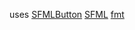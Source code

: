 uses [SFMLButton](https://github.com/Pyromagne/SFML-Button/) [SFML](https://www.sfml-dev.org/) [fmt](https://github.com/fmtlib/fmt)
